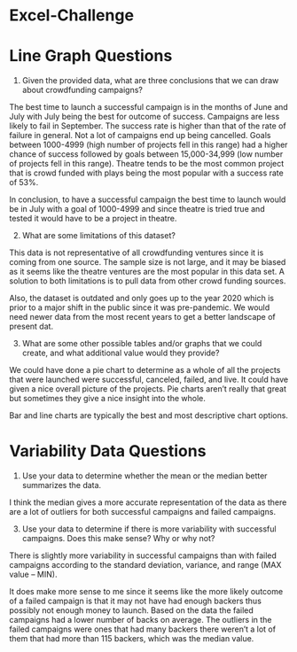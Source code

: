 # Excel-Challenge

# Line Graph Questions
1) Given the provided data, what are three conclusions that we can draw about crowdfunding campaigns?

The best time to launch a successful campaign is in the months of June and July with July being the best for outcome of success. Campaigns are less likely to fail in September. The success rate is higher than that of the rate of failure in general. Not a lot of campaigns end up being cancelled. Goals between 1000-4999 (high number of projects fell in this range) had a higher chance of success followed by goals between 15,000-34,999 (low number of projects fell in this range). Theatre tends to be the most common project that is crowd funded with plays being the most popular with a success rate of 53%. 

In conclusion, to have a successful campaign the best time to launch would be in July with a goal of 1000-4999 and since theatre is tried true and tested it would have to be a project in theatre.

2) What are some limitations of this dataset?

This data is not representative of all crowdfunding ventures since it is coming from one source. The sample size is not large, and it may be biased as it seems like the theatre ventures are the most popular in this data set.  A solution to both limitations is to pull data from other crowd funding sources.

Also, the dataset is outdated and only goes up to the year 2020 which is prior to a major shift in the public since it was pre-pandemic. We would need newer data from the most recent years to get a better landscape of present dat.

3) What are some other possible tables and/or graphs that we could create, and what additional value would they provide?

We could have done a pie chart to determine as a whole of all the projects that were launched were successful, canceled, failed, and live. It could have given a nice overall picture of the projects. Pie charts aren’t really that great but sometimes they give a nice insight into the whole. 

Bar and line charts are typically the best and most descriptive chart options.


# Variability Data Questions
1) Use your data to determine whether the mean or the median better summarizes the data.

I think the median gives a more accurate representation of the data as there are a lot of outliers for both successful campaigns and failed campaigns.

3) Use your data to determine if there is more variability with successful campaigns. Does this make sense? Why or why not?

There is slightly more variability in successful campaigns than with failed campaigns according to the standard deviation, variance, and range (MAX value – MIN).

It does make more sense to me since it seems like the more likely outcome of a failed campaign is that it may not have had enough backers thus possibly not enough money to launch. Based on the data the failed campaigns had a lower number of backs on average. The outliers in the failed campaigns were ones that had many backers there weren’t a lot of them that had more than 115 backers, which was the median value.
